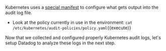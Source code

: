 Kubernetes uses a [special manifest](https://kubernetes.io/docs/tasks/debug-application-cluster/audit/#audit-policy) to configure what gets output into the audit
log file.

* Look at the policy currently in use in the environment:
`cat /etc/kubernetes/audit-policies/policy.yaml`{{execute}}

Now that we collected and configured properly Kubernetes audit logs, let's setup
Datadog to analyze these logs in the next step.
